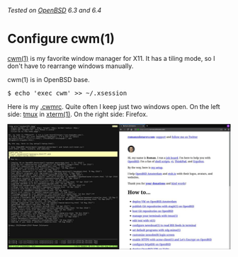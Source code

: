 _Tested on [OpenBSD](/openbsd/) 6.3 and 6.4_

# Configure cwm(1)

[cwm(1)](http://man.openbsd.org/cwm.1) is my favorite window manager
for X11. It has a tiling mode, so I don't have to rearrange windows
manually.

cwm(1) is in OpenBSD base.

<pre>
$ echo 'exec cwm' >> ~/.xsession
</pre>

Here is my [.cwmrc](/openbsd/cwmrc). Quite often I keep just two
windows open. On the left side: [tmux](/tmux.html) in
[xterm(1)](http://man.openbsd.org/xterm.1). On the right side:
Firefox.

[![desktop](desktop.jpeg)](desktop.png)
